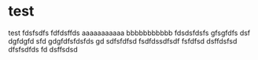 test
====

test
fdsfsdfs
fdfdsffds
aaaaaaaaaaa
bbbbbbbbbbb
fdsdsfdsfs
gfsgfdfs
dsf
dgfdgfd
sfd
gdgfdfsfdsfds
gd
sdfsfdfsd
fsdfdssdfsdf
fsfdfsd
dsffdsfsd
dfsfsdfds
fd
dsffsdsd
